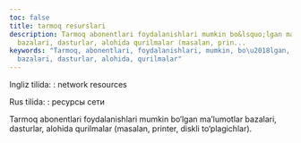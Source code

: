 ```yaml
---
toc: false
title: tarmoq resurslari
description: Tarmoq abonentlari foydalanishlari mumkin bo&lsquo;lgan ma&rsquo;lumotlar
  bazalari, dasturlar, alohida qurilmalar (masalan, prin...
keywords: "Tarmoq, abonentlari, foydalanishlari, mumkin, bo\u2018lgan, ma\u2019lumotlar,
  bazalari, dasturlar, alohida, qurilmalar"
---
```


Ingliz tilida:
:   network resources

Rus tilida:
:   ресурсы сети

Tarmoq abonentlari foydalanishlari mumkin bo‘lgan ma’lumotlar bazalari, dasturlar, alohida qurilmalar (masalan, printer, diskli to‘plagichlar).